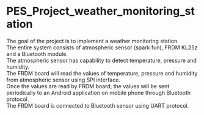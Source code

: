 # PES_Project_weather_monitoring_station</br>
The goal of the project is to implement a weather monitoring station.</br> 
The entire system consists of atmospheric sensor (spark fun), FRDM KL25z and a Bluetooth module.</br>
The atmospheric sensor has capability to detect temperature, pressure and humidity.</br>
The FRDM board will read the values of temperature, pressure and humidity from atmospheric sensor using SPI interface.</br>
Once the values are read by FRDM board, the values will be sent periodically to an Android application on mobile phone through Bluetooth protocol.</br>
The FRDM board is connected to Bluetooth sensor using UART protocol.